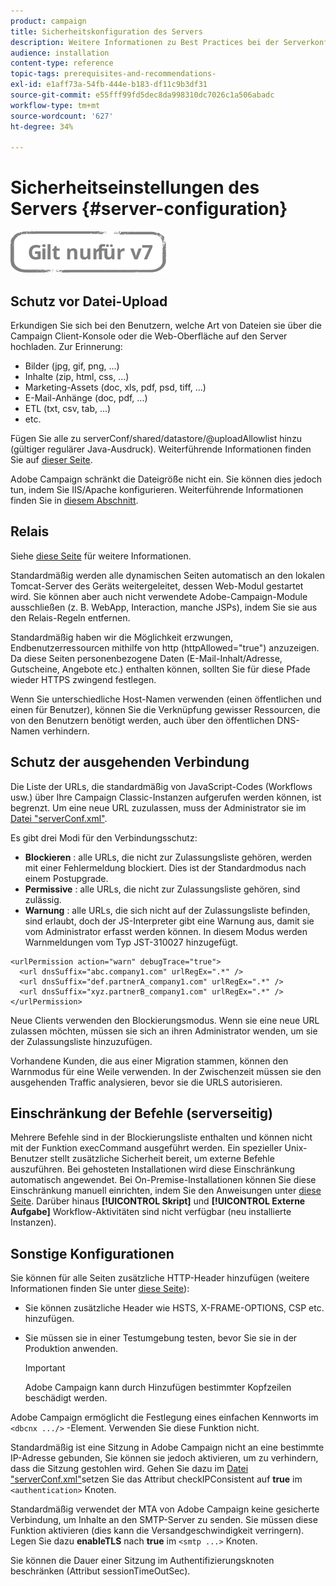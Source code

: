 ```yaml
---
product: campaign
title: Sicherheitskonfiguration des Servers
description: Weitere Informationen zu Best Practices bei der Serverkonfiguration
audience: installation
content-type: reference
topic-tags: prerequisites-and-recommendations-
exl-id: e1aff73a-54fb-444e-b183-df11c9b3df31
source-git-commit: e55fff99fd5dec8da998310dc7026c1a506abadc
workflow-type: tm+mt
source-wordcount: '627'
ht-degree: 34%

---
```


# Sicherheitseinstellungen des Servers {#server-configuration}

![](../../assets/v7-only.svg)

## Schutz vor Datei-Upload

Erkundigen Sie sich bei den Benutzern, welche Art von Dateien sie über die Campaign Client-Konsole oder die Web-Oberfläche auf den Server hochladen. Zur Erinnerung:

* Bilder (jpg, gif, png, ...)
* Inhalte (zip, html, css, ...)
* Marketing-Assets (doc, xls, pdf, psd, tiff, ...)
* E-Mail-Anhänge (doc, pdf, ...)
* ETL (txt, csv, tab, ...)
* etc.

Fügen Sie alle zu serverConf/shared/datastore/@uploadAllowlist hinzu (gültiger regulärer Java-Ausdruck). Weiterführende Informationen finden Sie auf [dieser Seite](../../installation/using/file-res-management.md).

Adobe Campaign schränkt die Dateigröße nicht ein. Sie können dies jedoch tun, indem Sie IIS/Apache konfigurieren. Weiterführende Informationen finden Sie in [diesem Abschnitt](../../installation/using/web-server-configuration.md).

## Relais

Siehe [diese Seite](../../installation/using/configuring-campaign-server.md#dynamic-page-security-and-relays) für weitere Informationen.

Standardmäßig werden alle dynamischen Seiten automatisch an den lokalen Tomcat-Server des Geräts weitergeleitet, dessen Web-Modul gestartet wird. Sie können aber auch nicht verwendete Adobe-Campaign-Module ausschließen (z. B. WebApp, Interaction, manche JSPs), indem Sie sie aus den Relais-Regeln entfernen.

Standardmäßig haben wir die Möglichkeit erzwungen, Endbenutzerressourcen mithilfe von http (httpAllowed=&quot;true&quot;) anzuzeigen. Da diese Seiten personenbezogene Daten (E-Mail-Inhalt/Adresse, Gutscheine, Angebote etc.) enthalten können, sollten Sie für diese Pfade wieder HTTPS zwingend festlegen.

Wenn Sie unterschiedliche Host-Namen verwenden (einen öffentlichen und einen für Benutzer), können Sie die Verknüpfung gewisser Ressourcen, die von den Benutzern benötigt werden, auch über den öffentlichen DNS-Namen verhindern.

## Schutz der ausgehenden Verbindung

Die Liste der URLs, die standardmäßig von JavaScript-Codes (Workflows usw.) über Ihre Campaign Classic-Instanzen aufgerufen werden können, ist begrenzt. Um eine neue URL zuzulassen, muss der Administrator sie im [Datei &quot;serverConf.xml&quot;](../../installation/using/the-server-configuration-file.md).

Es gibt drei Modi für den Verbindungsschutz:

* **Blockieren** : alle URLs, die nicht zur Zulassungsliste gehören, werden mit einer Fehlermeldung blockiert. Dies ist der Standardmodus nach einem Postupgrade.
* **Permissive** : alle URLs, die nicht zur Zulassungsliste gehören, sind zulässig.
* **Warnung** : alle URLs, die sich nicht auf der Zulassungsliste befinden, sind erlaubt, doch der JS-Interpreter gibt eine Warnung aus, damit sie vom Administrator erfasst werden können. In diesem Modus werden Warnmeldungen vom Typ JST-310027 hinzugefügt.

```
<urlPermission action="warn" debugTrace="true">
  <url dnsSuffix="abc.company1.com" urlRegEx=".*" />
  <url dnsSuffix="def.partnerA_company1.com" urlRegEx=".*" />
  <url dnsSuffix="xyz.partnerB_company1.com" urlRegEx=".*" />
</urlPermission>
```

Neue Clients verwenden den Blockierungsmodus. Wenn sie eine neue URL zulassen möchten, müssen sie sich an ihren Administrator wenden, um sie der Zulassungsliste hinzuzufügen.

Vorhandene Kunden, die aus einer Migration stammen, können den Warnmodus für eine Weile verwenden. In der Zwischenzeit müssen sie den ausgehenden Traffic analysieren, bevor sie die URLS autorisieren.

## Einschränkung der Befehle (serverseitig)

Mehrere Befehle sind in der Blockierungsliste enthalten und können nicht mit der Funktion execCommand ausgeführt werden. Ein spezieller Unix-Benutzer stellt zusätzliche Sicherheit bereit, um externe Befehle auszuführen. Bei gehosteten Installationen wird diese Einschränkung automatisch angewendet. Bei On-Premise-Installationen können Sie diese Einschränkung manuell einrichten, indem Sie den Anweisungen unter [diese Seite](../../installation/using/configuring-campaign-server.md#restricting-authorized-external-commands). Darüber hinaus **[!UICONTROL Skript]** und **[!UICONTROL Externe Aufgabe]** Workflow-Aktivitäten sind nicht verfügbar (neu installierte Instanzen).

## Sonstige Konfigurationen

Sie können für alle Seiten zusätzliche HTTP-Header hinzufügen (weitere Informationen finden Sie unter [diese Seite](../../installation/using/configuring-campaign-server.md#restricting-authorized-external-commands)):

* Sie können zusätzliche Header wie HSTS, X-FRAME-OPTIONS, CSP etc. hinzufügen.
* Sie müssen sie in einer Testumgebung testen, bevor Sie sie in der Produktion anwenden.

   >[!IMPORTANT]
   >
   >Adobe Campaign kann durch Hinzufügen bestimmter Kopfzeilen beschädigt werden.

Adobe Campaign ermöglicht die Festlegung eines einfachen Kennworts im `<dbcnx .../>` -Element. Verwenden Sie diese Funktion nicht.

Standardmäßig ist eine Sitzung in Adobe Campaign nicht an eine bestimmte IP-Adresse gebunden, Sie können sie jedoch aktivieren, um zu verhindern, dass die Sitzung gestohlen wird. Gehen Sie dazu im [Datei &quot;serverConf.xml&quot;](../../installation/using/the-server-configuration-file.md)setzen Sie das Attribut checkIPConsistent auf **true** im `<authentication>` Knoten.

Standardmäßig verwendet der MTA von Adobe Campaign keine gesicherte Verbindung, um Inhalte an den SMTP-Server zu senden. Sie müssen diese Funktion aktivieren (dies kann die Versandgeschwindigkeit verringern). Legen Sie dazu **enableTLS** nach **true** im `<smtp ...>` Knoten.

Sie können die Dauer einer Sitzung im Authentifizierungsknoten beschränken (Attribut sessionTimeOutSec).
